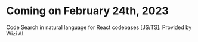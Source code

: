 # Coming on February 24th, 2023
Code Search in natural language for React codebases [JS/TS]. Provided by Wizi AI.
